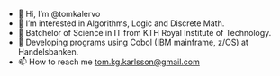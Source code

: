 - 👋 Hi, I’m @tomkalervo
- 👀 I’m interested in Algorithms, Logic and Discrete Math.
- 🌱 Batchelor of Science in IT from KTH Royal Institute of Technology.
- 💞️ Developing programs using Cobol (IBM mainframe, z/OS) at Handelsbanken.
- 📫 How to reach me tom.kg.karlsson@gmail.com

<!---
tomkalervo/tomkalervo is a ✨ special ✨ repository because its `README.md` (this file) appears on your GitHub profile.
You can click the Preview link to take a look at your changes.
--->
